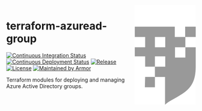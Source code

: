 <a href="https://cncsc.io">
  <img src="https://raw.githubusercontent.com/cncsc/.meta/main/img/cncsc-logo-mid.svg" alt="Cloud-Native Cybersecurity Collective Logo" align="right">
</a>

# terraform-azuread-group

[![Continuous Integration Status][ci_badge_image]][ci_badge_link]
[![Continuous Deployment Status][cd_badge_image]][cd_badge_link]
[![Release][release_badge_image]][release_badge_link]
[![License][license_badge_image]][license_badge_link]
[![Maintained by Armor][maintainer_badge_image]][maintainer_badge_link]

Terraform modules for deploying and managing Azure Active Directory groups.

[ci_badge_image]:https://img.shields.io/github/actions/workflow/status/cncsc/terraform-azuread-group/ci.yaml?branch=main&label=ci&logo=github
[ci_badge_link]:https://github.com/cncsc/terraform-azuread-group/actions/workflows/ci.yaml
[cd_badge_image]:https://img.shields.io/github/actions/workflow/status/cncsc/terraform-azuread-group/cd.yaml?branch=main&label=cd&logo=github
[cd_badge_link]:https://github.com/cncsc/terraform-azuread-group/actions/workflows/cd.yaml
[release_badge_image]:https://img.shields.io/github/v/release/cncsc/terraform-azuread-group?logo=terraform
[release_badge_link]:https://registry.terraform.io/modules/cncsc/group/azuread/latest
[license_badge_image]:https://img.shields.io/github/license/cncsc/terraform-azuread-group
[license_badge_link]:./LICENSE
[maintainer_badge_image]:https://img.shields.io/badge/maintainer-Armor-f60
[maintainer_badge_link]:https://www.armor.com/?utm_source=github&utm_medium=organic_oss&utm_campaign=ci-analysis-collector
